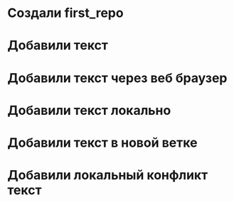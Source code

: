 ﻿# Создали first_repo

# Добавили текст

# Добавили текст через веб браузер

# Добавили текст локально

# Добавили текст в новой ветке

# Добавили локальный конфликт текст


